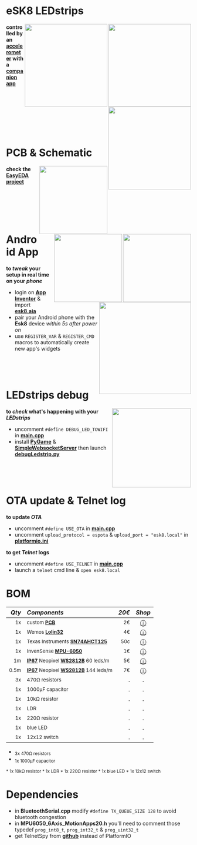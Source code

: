 # eSK8 LEDstrips
<img src="https://media.giphy.com/media/IhCHKo42Hx7WFkRmzQ/giphy.gif" height="225" align="right"><img src="https://media.giphy.com/media/fY5xLxGayUptPZuTfG/giphy.gif" height="225" align="right"><img src="https://media.giphy.com/media/RfYtkG17dUJyVmbPet/giphy.gif" height="225" align="right">

**controlled by an [accelerometer](https://github.com/sebdelsol/esk8-ledstrip/blob/master/README.md#bom) with a [companion app](https://github.com/sebdelsol/esk8-ledstrip/blob/master/README.md#android-app)**
<p>&nbsp;</p>  <p>&nbsp;</p>   <p>&nbsp;</p>  <p>&nbsp;</p>

# PCB & Schematic
[<img src="https://image.easyeda.com/histories/aaf838e4a54c468f9502dc529522ac38.png" height="185" align="right">](https://easyeda.com/seb.morin/esk8)[<img src="https://i.imgur.com/bn5Pk2N.jpg" height="185" align="right">](https://easyeda.com/seb.morin/esk8)[<img src="https://i.imgur.com/fsrZ5Zs.jpg" height="185" align="right">](https://easyeda.com/seb.morin/esk8)

**check the [EasyEDA project](https://easyeda.com/seb.morin/esk8)**

<p>&nbsp;</p>  <p>&nbsp;</p>   <p>&nbsp;</p>  

# Android App 
<img src="https://media.giphy.com/media/TfFm0aNsc1LnWPsiab/giphy.gif" height="250" align="right">

**to *tweak* your setup in real time on your *phone***
* login on **[App Inventor](http://ai2.appinventor.mit.edu/)** & import **[esk8.aia](https://github.com/sebdelsol/Esk8/blob/master/esk8.aia)**
* pair your Android phone with the **Esk8** device *within 5s after power on*
* use `REGISTER_VAR` & `REGISTER_CMD` macros to automatically create new app's widgets
<p>&nbsp;</p>  <p>&nbsp;</p>  

# LEDstrips debug
<img src="https://media.giphy.com/media/eJFgXPfn9yUhgEfCkM/giphy.gif" height="215" align="right">

**to *check* what's happening with your *LEDstrips***
* uncomment `#define DEBUG_LED_TOWIFI` in **[main.cpp](https://github.com/sebdelsol/Esk8/blob/master/src/main.cpp)** 
* install **[PyGame](https://www.pygame.org)** & **[SimpleWebsocketServer](https://pypi.org/project/simple-websocket-server)** then launch **[debugLedstrip.py](https://github.com/sebdelsol/Esk8/blob/master/DebugLedstrip.py)**

<p>&nbsp;</p>  <p>&nbsp;</p>

# OTA update & Telnet log
**to update *OTA***
* uncomment `#define USE_OTA` in **[main.cpp](https://github.com/sebdelsol/Esk8/blob/master/src/main.cpp)** 
* uncomment `upload_protocol = espota` & `upload_port = "esk8.local"` in **[platformio.ini](https://github.com/sebdelsol/Esk8/blob/master/platformio.ini)** 

**to get *Telnet* logs**
* uncomment `#define USE_TELNET` in **[main.cpp](https://github.com/sebdelsol/Esk8/blob/master/src/main.cpp)** 
* launch a  `telnet` cmd line & `open esk8.local`

# BOM

*Qty* | *Components* | *20€* | *Shop*
---:| :---| ---: | :---:
<sub>1x</sub>| <sub>custom **[PCB](https://easyeda.com/seb.morin/esk8)**| <sub>2€</sub>| [ⓘ](https://easyeda.com/seb.morin/esk8)</sub>
<sub>1x</sub>|<sub> Wemos **[Lolin32](https://www.espressif.com/sites/default/files/documentation/esp32-wroom-32_datasheet_en.pdf)**</sub>| <sub>4€</sub> | [ⓘ](https://www.aliexpress.com/wholesale?catId=0&SearchText=lolin32)
<sub>1x</sub>|<sub> Texas Instruments **[SN74AHCT125](https://www.ti.com/product/SN74AHCT125)** </sub>| <sub>50c</sub> | [ⓘ](https://www.ebay.com/sch/i.html?_nkw=SN74AHCT125)
<sub>1x</sub>|<sub> InvenSense **[MPU-6050](https://invensense.tdk.com/products/motion-tracking/6-axis/mpu-6050/)** </sub>| <sub>1€</sub> | [ⓘ](https://www.aliexpress.com/wholesale?catId=0&SearchText=mpu-6050)
<sub>1m</sub>|<sub>**[IP67](https://en.wikipedia.org/wiki/IP_Code)** Neopixel **[WS2812B](https://cdn-shop.adafruit.com/datasheets/WS2812B.pdf)** 60 leds/m </sub>| <sub>5€</sub> | [ⓘ](https://www.aliexpress.com/wholesale?catId=0&SearchText=ws2812b+ip67)
<sub>0.5m</sub>|<sub>**[IP67](https://en.wikipedia.org/wiki/IP_Code)** Neopixel **[WS2812B](https://cdn-shop.adafruit.com/datasheets/WS2812B.pdf)** 144 leds/m </sub>| <sub>7€</sub> | [ⓘ](https://www.aliexpress.com/wholesale?catId=0&SearchText=ws2812b+ip67)
<sub>3x</sub>|<sub>470Ω resistors</sub> | . | .
<sub>1x</sub>|<sub>1000μF capacitor</sub> | . | .
<sub>1x</sub>|<sub>10kΩ resistor</sub> | . | .
<sub>1x</sub>|<sub>LDR</sub> | . | .
<sub>1x</sub>|<sub>220Ω resistor</sub> | . | .
<sub>1x</sub>|<sub>blue LED</sub> | . | .
<sub>1x</sub>|<sub>12x12 switch</sub> | . | .


  
* <sub> 3x 470Ω resistors </sub>
* <sub> 1x 1000μF capacitor </sub>

<sub>
* 1x 10kΩ resistor
* 1x LDR
* 1x 220Ω resistor
* 1x blue LED
* 1x 12x12 switch
</sub>



# Dependencies

* in **BluetoothSerial.cpp** modify `#define TX_QUEUE_SIZE 128` to avoid bluetooth congestion
* in **MPU6050_6Axis_MotionApps20.h** you'll need to comment those typedef `prog_int8_t`, `prog_int32_t` & `prog_uint32_t`
* get TelnetSpy from **[github](https://github.com/yasheena/telnetspy/)** instead of PlatformIO
